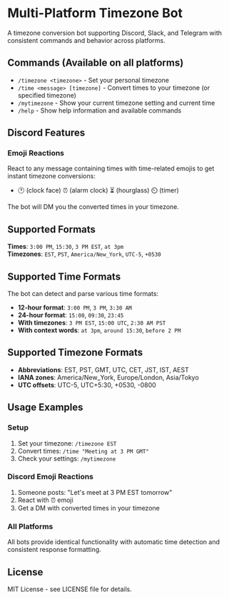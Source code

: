 # Multi-Platform Timezone Bot

A timezone conversion bot supporting Discord, Slack, and Telegram with consistent commands and behavior across platforms.

## Commands (Available on all platforms)

- `/timezone <timezone>` - Set your personal timezone
- `/time <message> [timezone]` - Convert times to your timezone (or specified timezone)  
- `/mytimezone` - Show your current timezone setting and current time
- `/help` - Show help information and available commands

## Discord Features

### Emoji Reactions
React to any message containing times with time-related emojis to get instant timezone conversions:
- 🕐 (clock face) ⏰ (alarm clock) ⏳ (hourglass) ⏲️ (timer)

The bot will DM you the converted times in your timezone.

## Supported Formats

**Times**: `3:00 PM`, `15:30`, `3 PM EST`, `at 3pm`  
**Timezones**: `EST`, `PST`, `America/New_York`, `UTC-5`, `+0530`


## Supported Time Formats

The bot can detect and parse various time formats:

- **12-hour format**: `3:00 PM`, `3 PM`, `3:30 AM`
- **24-hour format**: `15:00`, `09:30`, `23:45`
- **With timezones**: `3 PM EST`, `15:00 UTC`, `2:30 AM PST`
- **With context words**: `at 3pm`, `around 15:30`, `before 2 PM`

## Supported Timezone Formats

- **Abbreviations**: EST, PST, GMT, UTC, CET, JST, IST, AEST
- **IANA zones**: America/New_York, Europe/London, Asia/Tokyo
- **UTC offsets**: UTC-5, UTC+5:30, +0530, -0800

## Usage Examples

### Setup
1. Set your timezone: `/timezone EST`
2. Convert times: `/time "Meeting at 3 PM GMT"`
3. Check your settings: `/mytimezone`

### Discord Emoji Reactions
1. Someone posts: "Let's meet at 3 PM EST tomorrow"
2. React with ⏰ emoji  
3. Get a DM with converted times in your timezone

### All Platforms
All bots provide identical functionality with automatic time detection and consistent response formatting.

## License

MIT License - see LICENSE file for details.
